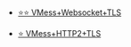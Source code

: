 - [⭐⭐ VMess+Websocket+TLS](https://github.com/charlieethan/firewall-proxy/tree/master/English/V2ray/VMess/ws) 		

- [⭐ VMess+HTTP2+TLS](https://github.com/charlieethan/firewall-proxy/tree/master/English/V2ray/VMess/h2)  		